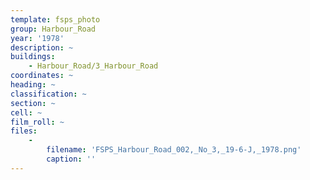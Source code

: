 ```yaml
---
template: fsps_photo
group: Harbour_Road
year: '1978'
description: ~
buildings:
    - Harbour_Road/3_Harbour_Road
coordinates: ~
heading: ~
classification: ~
section: ~
cell: ~
film_roll: ~
files:
    -
        filename: 'FSPS_Harbour_Road_002,_No_3,_19-6-J,_1978.png'
        caption: ''
---
```

